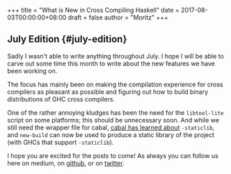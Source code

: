 +++
title = "What is New in Cross Compiling Haskell"
date = 2017-08-03T00:00:00+08:00
draft = false
author = "Moritz"
+++

## July Edition {#july-edition}

Sadly I wasn't able to write anything throughout July. I hope I will be
able to carve out some time this month to write about the new features
we have been working on.

The focus has mainly been on making the compilation experience for cross
compilers as pleasant as possible and figuring out how to build binary
distributions of GHC cross compilers.

One of the rather annoying kludges has been the need for the
`libtool-lite` script on some platforms; this should be unnecessary
soon. And while we still need the wrapper file for cabal,
[cabal has learned about](https://github.com/haskell/cabal/pull/4617)
`-staticlib`, and `new-build` can now be used to produce a static
library of the project (with GHCs that support `-staticlib`).

I hope you are excited for the posts to come! As always you can follow
us here on medium, on [github](https://github.com/zw3rk), or on
[twitter](http://twitter.com/zw3rktech).